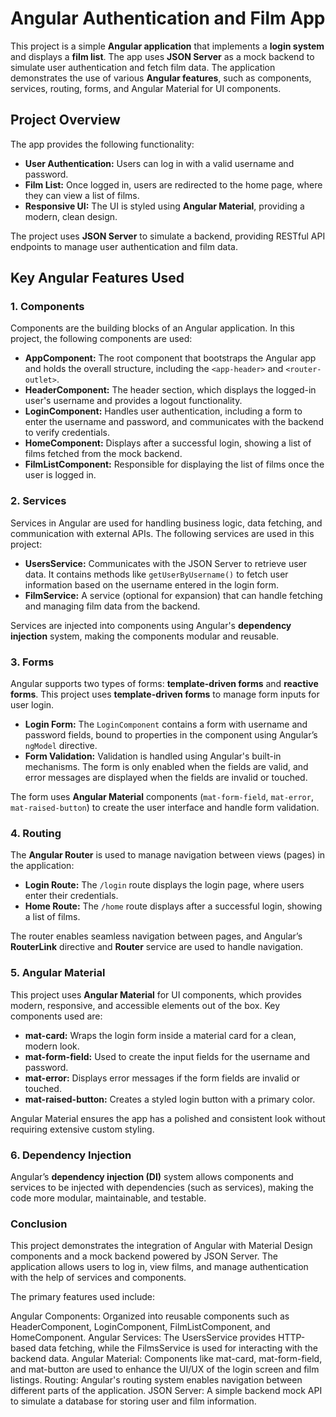 # Angular Authentication and Film App

This project is a simple **Angular application** that implements a **login system** and displays a **film list**. The app uses **JSON Server** as a mock backend to simulate user authentication and fetch film data. The application demonstrates the use of various **Angular features**, such as components, services, routing, forms, and Angular Material for UI components.

## Project Overview

The app provides the following functionality:

- **User Authentication:** Users can log in with a valid username and password.
- **Film List:** Once logged in, users are redirected to the home page, where they can view a list of films.
- **Responsive UI:** The UI is styled using **Angular Material**, providing a modern, clean design.

The project uses **JSON Server** to simulate a backend, providing RESTful API endpoints to manage user authentication and film data.

## Key Angular Features Used

### 1. Components

Components are the building blocks of an Angular application. In this project, the following components are used:

- **AppComponent:** The root component that bootstraps the Angular app and holds the overall structure, including the `<app-header>` and `<router-outlet>`.
- **HeaderComponent:** The header section, which displays the logged-in user's username and provides a logout functionality.
- **LoginComponent:** Handles user authentication, including a form to enter the username and password, and communicates with the backend to verify credentials.
- **HomeComponent:** Displays after a successful login, showing a list of films fetched from the mock backend.
- **FilmListComponent:** Responsible for displaying the list of films once the user is logged in.

### 2. Services

Services in Angular are used for handling business logic, data fetching, and communication with external APIs. The following services are used in this project:

- **UsersService:** Communicates with the JSON Server to retrieve user data. It contains methods like `getUserByUsername()` to fetch user information based on the username entered in the login form.
- **FilmService:** A service (optional for expansion) that can handle fetching and managing film data from the backend.

Services are injected into components using Angular's **dependency injection** system, making the components modular and reusable.

### 3. Forms

Angular supports two types of forms: **template-driven forms** and **reactive forms**. This project uses **template-driven forms** to manage form inputs for user login.

- **Login Form:** The `LoginComponent` contains a form with username and password fields, bound to properties in the component using Angular’s `ngModel` directive.
- **Form Validation:** Validation is handled using Angular's built-in mechanisms. The form is only enabled when the fields are valid, and error messages are displayed when the fields are invalid or touched.

The form uses **Angular Material** components (`mat-form-field`, `mat-error`, `mat-raised-button`) to create the user interface and handle form validation.

### 4. Routing

The **Angular Router** is used to manage navigation between views (pages) in the application:

- **Login Route:** The `/login` route displays the login page, where users enter their credentials.
- **Home Route:** The `/home` route displays after a successful login, showing a list of films.

The router enables seamless navigation between pages, and Angular’s **RouterLink** directive and **Router** service are used to handle navigation.

### 5. Angular Material

This project uses **Angular Material** for UI components, which provides modern, responsive, and accessible elements out of the box. Key components used are:

- **mat-card:** Wraps the login form inside a material card for a clean, modern look.
- **mat-form-field:** Used to create the input fields for the username and password.
- **mat-error:** Displays error messages if the form fields are invalid or touched.
- **mat-raised-button:** Creates a styled login button with a primary color.

Angular Material ensures the app has a polished and consistent look without requiring extensive custom styling.

### 6. Dependency Injection

Angular’s **dependency injection (DI)** system allows components and services to be injected with dependencies (such as services), making the code more modular, maintainable, and testable.

### Conclusion
This project demonstrates the integration of Angular with Material Design components and a mock backend powered by JSON Server. The application allows users to log in, view films, and manage authentication with the help of services and components.

The primary features used include:

Angular Components: Organized into reusable components such as HeaderComponent, LoginComponent, FilmListComponent, and HomeComponent.
Angular Services: The UsersService provides HTTP-based data fetching, while the FilmsService is used for interacting with the backend data.
Angular Material: Components like mat-card, mat-form-field, and mat-button are used to enhance the UI/UX of the login screen and film listings.
Routing: Angular's routing system enables navigation between different parts of the application.
JSON Server: A simple backend mock API to simulate a database for storing user and film information.

